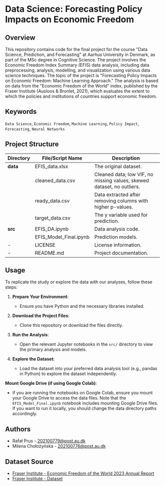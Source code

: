 # Data Science: Forecasting Policy Impacts on Economic Freedom

## Overview
This repository contains code for the final project for the course "Data Science, Prediction, and Forecasting" at Aarhus University in Denmark, as part of the MSc degree in Cognitive Science. The project involves the Economic Freedom Index Summary (EFIS) data analysis, including data preprocessing, analysis, modelling, and visualization using various data science techniques. The topic of the project is "Forecasting Policy Impacts on Economic Freedom: Machine Learning Approach." The analysis is based on data from the "Economic Freedom of the World" index, published by the Fraser Institute (Ausloos & Bronlet, 2021), which evaluates the extent to which the policies and institutions of countries support economic freedom.

## Keywords
`Data Science`, `Economic Freedom`, `Machine Learning`, `Policy Impact`, `Forecasting`, `Neural Networks`
## Project Structure

| Directory | File/Script Name    | Description                                                 |
|-----------|---------------------|-------------------------------------------------------------|
| **data** | EFIS_data.xlsx      | The original dataset.                                       |
|           | cleaned_data.csv        | Cleaned data; low VIF, no missing values, skewed dataset, no outliers.|
|           | ready_data.csv          | Data extracted after removing columns with higher p-values. |
|           | target_data.csv         | The y variable used for prediction.                         |
| **src**  | EFIS_DA.ipynb             | Data analysis code.                                         |
|           | EFIS_Model_Final.ipynb  | Prediction models.                                          |
| -         | LICENSE              | License information.                                        |
| -         | README.md            | Project documentation.                                      |

## Usage
To replicate the study or explore the data with our analyses, follow these steps:

1. **Prepare Your Environment**:
   - Ensure you have Python and the necessary libraries installed.
   
2. **Download the Project Files**:
   - Clone this repository or download the files directly.

3. **Run the Analysis**:
   - Open the relevant Jupyter notebooks in the `src/` directory to view the primary analysis and models.

4. **Explore the Dataset**:
   - Load the dataset into your preferred data analysis tool (e.g., pandas in Python) to explore the dataset independently.

**Mount Google Drive (if using Google Colab)**:
   - If you are running the notebooks on Google Colab, ensure you mount your Google Drive to access the data files. Note that the `EFIS_Model_Final.ipynb` notebook includes mounting Google Drive files. If you want to run it locally, you should change the data directory paths accordingly.


## Authors
- Rafał Prus - [202100779@post.au.dk](mailto:202100779@post.au.dk)
- Milena Chołożyńska - [202100776@post.au.dk](mailto:202100776@post.au.dk)

## Dataset Source
- [Fraser Institute - Economic Freedom of the World 2023 Annual Report](https://www.fraserinstitute.org/studies/economic-freedom-of-the-world-2023-annual-report)
- [Fraser Institute - Dataset](https://www.fraserinstitute.org/economic-freedom/dataset?geozone=world&page=dataset&min-year=2&max-year=0&filter=0)
